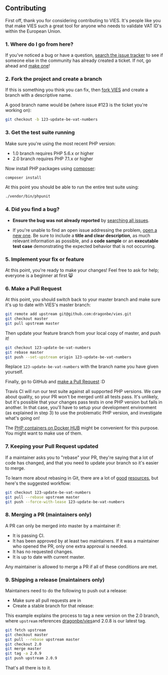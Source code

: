 ## Contributing

First off, thank you for considering contributing to VIES. It's people
like you that make VIES such a great tool for anyone who needs to validate
VAT ID's within the European Union.

### 1. Where do I go from here?

If you've noticed a bug or have a question, [search the issue tracker](https://github.com/dragonbe/vies/issues?q=something)
to see if someone else in the community has already created a ticket.
If not, go ahead and [make one](https://github.com/dragonbe/vies/issues/new)!

### 2. Fork the project and create a branch

If this is something you think you can fix, then
[fork VIES](https://help.github.com/articles/fork-a-repo)
and create a branch with a descriptive name.

A good branch name would be (where issue #123 is the ticket you're working on):

```sh
git checkout -b 123-update-be-vat-numbers
```

### 3. Get the test suite running

Make sure you're using the most recent PHP version:

- 1.0 branch requires PHP 5.6.x or higher
- 2.0 branch requires PHP 7.1.x or higher

Now install PHP packages using [composer](https://getcomposer.org):

```sh
composer install
```

At this point you should be able to run the entire test suite using:

```sh
./vendor/bin/phpunit
```

### 4. Did you find a bug?

* **Ensure the bug was not already reported** by [searching all
  issues](https://github.com/dragonbe/vies/issues?q=).

* If you're unable to find an open issue addressing the problem, [open a new
  one](https://github.com/dragonbe/vies/issues/new).  Be sure to
  include a **title and clear description**, as much relevant information as
  possible, and a **code sample** or an **executable test case** demonstrating
  the expected behavior that is not occurring.

### 5. Implement your fix or feature

At this point, you're ready to make your changes! Feel free to ask for help;
everyone is a beginner at first :smile_cat:

### 6. Make a Pull Request

At this point, you should switch back to your master branch and make sure it's
up to date with VIES's master branch:

```sh
git remote add upstream git@github.com:dragonbe/vies.git
git checkout master
git pull upstream master
```

Then update your feature branch from your local copy of master, and push it!

```sh
git checkout 123-update-be-vat-numbers
git rebase master
git push --set-upstream origin 123-update-be-vat-numbers
```

Replace `123-update-be-vat-numbers` with the branch name you have given yourself.

Finally, go to GitHub and
[make a Pull Request](https://help.github.com/articles/creating-a-pull-request)
:D

Travis CI will run our test suite against all supported PHP versions. We care
about quality, so your PR won't be merged until all tests pass. It's unlikely,
but it's possible that your changes pass tests in one PHP version but fails in
another. In that case, you'll have to setup your development environment (as
explained in step 3) to use the problematic PHP version, and investigate
what's going on!

The [PHP containers on Docker HUB](https://hub.docker.com/_/php) might be 
convenient for this purpose. You might want to make use of them.

### 7. Keeping your Pull Request updated

If a maintainer asks you to "rebase" your PR, they're saying that a lot of code
has changed, and that you need to update your branch so it's easier to merge.

To learn more about rebasing in Git, there are a lot of
[good](http://git-scm.com/book/en/Git-Branching-Rebasing)
[resources](https://help.github.com/articles/interactive-rebase),
but here's the suggested workflow:

```sh
git checkout 123-update-be-vat-numbers
git pull --rebase upstream master
git push --force-with-lease 123-update-be-vat-numbers
```

### 8. Merging a PR (maintainers only)

A PR can only be merged into master by a maintainer if:

* It is passing CI.
* It has been approved by at least two maintainers. If it was a maintainer who
  opened the PR, only one extra approval is needed.
* It has no requested changes.
* It is up to date with current master.

Any maintainer is allowed to merge a PR if all of these conditions are
met.

### 9. Shipping a release (maintainers only)

Maintainers need to do the following to push out a release:

* Make sure all pull requests are in
* Create a stable branch for that release:

This example explains the process to tag a new version on the 2.0 branch, where
`upstream` references [dragonbe/vies](https://github.com/dragonbe/vies)and 2.0.8 
is our latest tag.

  ```sh
  git fetch upstream
  git checkout master
  git pull --rebase upstream master
  git checkout 2.0
  git merge master
  git tag -a 2.0.9
  git push upstream 2.0.9 
  ```

That's all there is to it.
